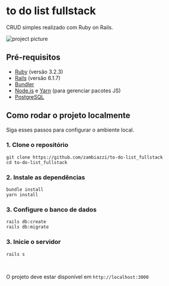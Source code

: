 # to do list fullstack

CRUD simples realizado com Ruby on Rails.

![project picture](/assets/nome_da_imagem.png)


## Pré-requisitos

- [Ruby](https://www.ruby-lang.org) (versão 3.2.3)
- [Rails](https://rubyonrails.org) (versão 6.1.7)
- [Bundler](https://bundler.io)
- [Node.js](https://nodejs.org) e [Yarn](https://yarnpkg.com) (para gerenciar pacotes JS)
- [PostgreSQL](https://www.postgresql.org/download/)

## Como rodar o projeto localmente

Siga esses passos para configurar o ambiente local.

### 1. Clone o repositório

```
git clone https://github.com/zambiazzi/to-do-list_fullstack
cd to-do-list_fullstack
```

### 2. Instale as dependências
```
bundle install
yarn install
```

### 3. Configure o banco de dados

```
rails db:create
rails db:migrate
```

### 3. Inicie o servidor

```
rails s
```

<br>

O projeto deve estar disponível em `http://localhost:3000`
